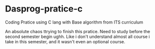 # Dasprog-pratice-c
Coding Pratice using C lang with Base algorithm from ITS curriculum

An absolute chaos ttrying to finish this pratice. Need to study before the second semester begin ughh.
Like i don't understand almost all course i take in this semester, and it wasn't even an optional course.
